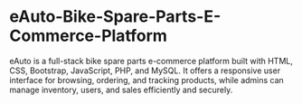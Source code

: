 # eAuto-Bike-Spare-Parts-E-Commerce-Platform
eAuto is a full-stack bike spare parts e-commerce platform built with HTML, CSS, Bootstrap, JavaScript, PHP, and MySQL. It offers a responsive user interface for browsing, ordering, and tracking products, while admins can manage inventory, users, and sales efficiently and securely.
